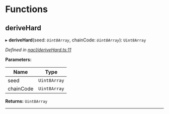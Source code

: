 

# Functions

<a id="derivehard"></a>

##  deriveHard

▸ **deriveHard**(seed: *`Uint8Array`*, chainCode: *`Uint8Array`*): `Uint8Array`

*Defined in [nacl/deriveHard.ts:11](https://github.com/polkadot-js/common/blob/6335c35/packages/util-crypto/src/nacl/deriveHard.ts#L11)*

**Parameters:**

| Name | Type |
| ------ | ------ |
| seed | `Uint8Array` |
| chainCode | `Uint8Array` |

**Returns:** `Uint8Array`

___

